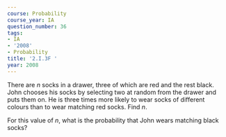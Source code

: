```yaml
---
course: Probability
course_year: IA
question_number: 36
tags:
- IA
- '2008'
- Probability
title: '2.I.3F '
year: 2008
---
```



There are $n$ socks in a drawer, three of which are red and the rest black. John chooses his socks by selecting two at random from the drawer and puts them on. He is three times more likely to wear socks of different colours than to wear matching red socks. Find $n$.

For this value of $n$, what is the probability that John wears matching black socks?